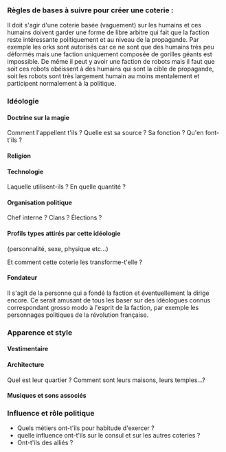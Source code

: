 ### Règles de bases à suivre pour créer une coterie : 

Il doit s'agir d'une coterie basée (vaguement) sur les humains et ces humains doivent garder une forme de libre arbitre qui fait que la faction reste intéressante politiquement et au niveau de la propagande. Par exemple les orks sont autorisés car ce ne sont que des humains très peu déformés mais une faction uniquement composée de gorilles géants est impossible. De même il peut y avoir une faction de robots mais il faut que soit ces robots obéissent à des humains qui sont la cible de propagande, soit les robots sont très largement humain au moins mentalement et participent normalement à la politique.

### Idéologie
#### Doctrine sur la magie

Comment l'appellent t'ils ? Quelle est sa source ? Sa fonction ? Qu'en font-t'ils ?

#### Religion

#### Technologie
Laquelle utilisent-ils ? En quelle quantité ?

#### Organisation politique
Chef interne ? Clans ? Élections ?

#### Profils types attirés par cette idéologie
(personnalité, sexe, physique etc...)

Et comment cette coterie les transforme-t'elle ?

#### Fondateur
Il s'agit de la personne qui a fondé la faction et éventuellement  la dirige encore. Ce serait amusant de tous les baser sur des idéologues connus correspondant grosso modo à l'esprit de la faction, par exemple les personnages politiques de la révolution française.

### Apparence et style

#### Vestimentaire

#### Architecture
Quel est leur quartier ?
Comment sont leurs maisons, leurs temples...?

#### Musiques et sons associés

### Influence et rôle politique

 * Quels métiers ont-t'ils pour habitude d'exercer ? 
 * quelle influence ont-t'ils sur le consul et sur les autres coteries ?
 * Ont-t'ils des alliés ?